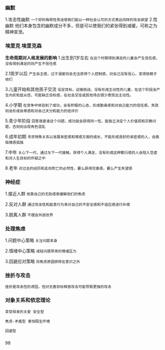 ### 幽默
1.攻击性幽默
`一个好的侮辱性笑话使我们能以一种社会认可的方式表达同样的攻击欲望`
2.性幽默
他们本身包含的幽默成分不多，但是可以使我们的紧张得到减缓，可称之为精神宣泄。


### 埃里克 埃里克森
**生命周期对人格发展的影响**
1.出生到1岁左右
`在这个时期得到满足的儿童会产生信任感，没有得到满足的则产生不信任感`

2.1周岁以后
`产生自主感，过于溺爱则会无法获得个人控制感，对自己没有信心，变得依赖于他们`

3.儿童开始和其他孩子交流
`设定目标，迎接挑战，没有形成主动性的儿童，在这个阶段会产生内疚和屈从性，可能缺乏目标感，在社会交往或其他场合很少表现出主动性。` 

4.小学期
`在竞争中体验到了成功，会有积极的心态，形成勤奋感和对自己能力的信任感，失败则会形成自卑感和对自己天分和能力的低评价`

5.青少年阶段
`回答我是谁这个问题，成功就会获得同一性，能独立决定个人价值观和宗教问题，否则则出现角色混乱`

6.成年初期
`寻求特殊关系以发展亲密感和情感方面的成长，不能形成良好的亲密感的人，会面临情感孤独`

7.中年
`关心下一代，通过与下一代接触，获得个人满足，没有形成这种繁衍感的人会陷入空虚和对人生目标的怀疑之中`

8.老年
`对过去的经历和走向死亡的必然性，要么获得完善感，要么产生失望感`

### 神经症
1.接近人群
`依靠自己的无助感来缓解他们的焦虑`

2.反对人群
`通过攻击性和敌意行为来对自己的不安全感和不适应感进行补偿`

3.脱离人群
`不理会外部世界`

### 处理焦虑
1.问题中心策略
`关注问题本身`

2.情绪中心策略
`减轻问题带来的情绪压力`

3.回避应对策略
`将焦虑原因排除在意识之外`

### 挫折与攻击
`挫折是攻击性的诱因，但对无害目标释放攻击可能导致更强的攻击`

### 对象关系和依恋理论

    享受母亲的关爱 安全型

    焦虑-矛盾型 害怕陌生环境

    回避型

###

98